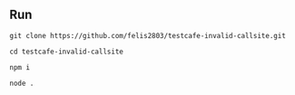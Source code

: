 ## Run

`git clone https://github.com/felis2803/testcafe-invalid-callsite.git`

`cd testcafe-invalid-callsite`

`npm i`

`node .`
